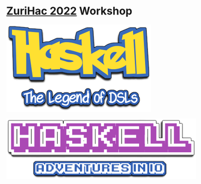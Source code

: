 # [ZuriHac 2022](https://zfoh.ch/zurihac2022/) Workshop

[![The Legend of DSLs](img/session1.png)](http://serras.github.io/zurihac-workshop/session1)

[![Adventures in IO](img/session2.png)](http://serras.github.io/zurihac-workshop/session2)